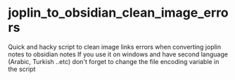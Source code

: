 # joplin_to_obsidian_clean_image_errors
Quick and hacky script to clean image links errors when converting joplin notes to obsidian notes
If you use it on windows and have second language (Arabic, Turkish ..etc) don't forget to change the file encoding variable in the script

